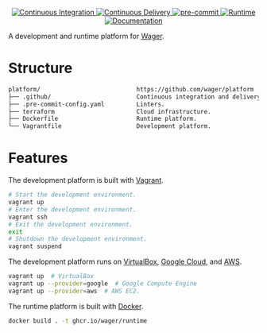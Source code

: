 <p align="center">
  <a href="https://github.com/wager/bookie/actions/workflows/ci.yml">
    <img
      src="https://github.com/wager/bookie/workflows/ci/badge.svg"
      alt="Continuous Integration"
    />
  </a>
  <a href="https://github.com/wager/bookie/actions/workflows/cd.yml">
    <img
      src="https://github.com/wager/bookie/workflows/cd/badge.svg"
      alt="Continuous Delivery"
    />
  </a>
  <a href="https://github.com/pre-commit/pre-commit">
    <img 
      src="https://img.shields.io/badge/pre--commit-enabled-brightgreen?logo=pre-commit" 
      alt="pre-commit"
    />
  </a>
  <a href="https://hub.docker.com/r/wager/runtime">
    <img
      src="https://img.shields.io/docker/image-size/wager/runtime/latest?label=runtime"
      alt="Runtime"
    />
  </a>
  <a href="https://wager.help">
    <img
      src="https://img.shields.io/badge/docs-wager.help-informational"
      alt="Documentation"
    />
  </a>
</p>

A development and runtime platform for [Wager].

# Structure

```bash
platform/                           https://github.com/wager/platform
├── .github/                        Continuous integration and delivery workflows.
├── .pre-commit-config.yaml         Linters.
├── terraform                       Cloud infrastructure.
├── Dockerfile                      Runtime platform.
└── Vagrantfile                     Development platform.
```

# Features

The development platform is built with [Vagrant].

```bash
# Start the development environment.
vagrant up
# Enter the development environment.
vagrant ssh
# Exit the development environment.
exit
# Shutdown the development environment.
vagrant suspend
```

The development platform runs on [VirtualBox], [Google Cloud], and [AWS].

```bash
vagrant up  # VirtualBox
vagrant up --provider=google  # Google Compute Engine
vagrant up --provider=aws  # AWS EC2.
```

The runtime platform is built with [Docker].

```bash
docker build . -t ghcr.io/wager/runtime
```

[AWS]:
  https://aws.amazon.com/ec2
[Docker]:
  https://www.docker.com/
[Google Cloud]:
  https://cloud.google.com/compute
[Vagrant]:
  https://www.vagrantup.com
[VirtualBox]:
  https://www.virtualbox.org
[Wager]:
  https://github.com/wager/wager
